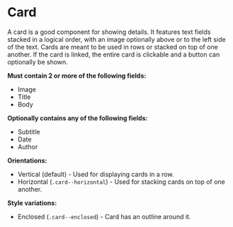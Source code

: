 # Card
A card is a good component for showing details. It features text fields stacked in a logical order, with an image optionally above or to the left side of the text. Cards are meant to be used in rows or stacked on top of one another. If the card is linked, the entire card is clickable and a button can optionally be shown.

**Must contain 2 or more of the following fields:**
* Image
* Title
* Body

**Optionally contains any of the following fields:**
* Subtitle
* Date
* Author

**Orientations:**
* Vertical (default) - Used for displaying cards in a row.
* Horizontal (`.card--horizontal`) - Used for stacking cards on top of one another.

**Style variations:**
* Enclosed (`.card--enclosed`) - Card has an outline around it.